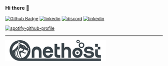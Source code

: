 ### Hi there 👋

[![Github Badge](https://img.shields.io/badge/-Github-000?style=quare&labelColor=000&logo=Github&logoColor=white&link=link)](https://github.com/duckyst) 
[![linkedin](https://img.shields.io/badge/-Linkedin-000?style=quare&labelColor=000&logo=Linkedin&logoColor=white&link=link)](https://www.linkedin.com/in/iynet/)
[![discord](https://img.shields.io/badge/-Discord-000?style=quare&labelColor=000&logo=Discord&logoColor=white&link=link)](https://discord.com/users/327042060882280448)
[![linkedin](https://img.shields.io/badge/-Mail-000?style=quare&labelColor=000&logo=gmail&logoColor=white&link=link)](mailto:i.yilmaz@onet.net.tr)

[![spotify-github-profile](https://spotify-github-profile.vercel.app/api/view?uid=21audacbm206hdp542jyobkif&cover_image=true&theme=natemoo-re&bar_color=53b14f&bar_color_cover=false)](https://github.com/kittinan/spotify-github-profile)


-----------------------------------------------------------------------------------------------------


<a href="https://onet.net.tr"><img align="left" alt="Onet Hosting" width="322px" src="https://github.com/duckyst/duckyst/blob/main/onet-type.png" /></a>
